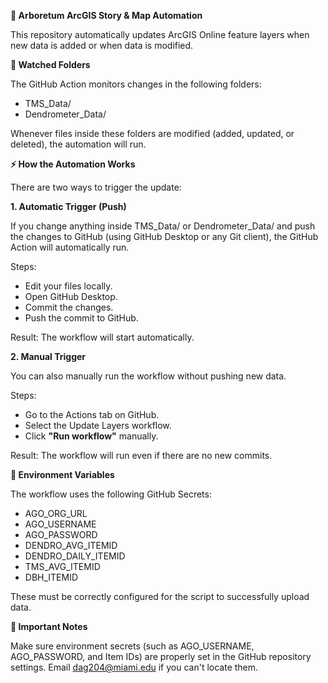 **🌳 Arboretum ArcGIS Story & Map Automation**

This repository automatically updates ArcGIS Online feature layers when new data is added or when data is modified. 

**📂 Watched Folders**

The GitHub Action monitors changes in the following folders:

- TMS_Data/
- Dendrometer_Data/

Whenever files inside these folders are modified (added, updated, or deleted), the automation will run.

**⚡ How the Automation Works**

There are two ways to trigger the update:

**1. Automatic Trigger (Push)**

If you change anything inside TMS_Data/ or Dendrometer_Data/ and push the changes to GitHub (using GitHub Desktop or any Git client), the GitHub Action will automatically run.

Steps:

- Edit your files locally.
- Open GitHub Desktop.
- Commit the changes.
- Push the commit to GitHub.

Result: The workflow will start automatically.

**2. Manual Trigger**

You can also manually run the workflow without pushing new data.

Steps:

- Go to the Actions tab on GitHub.
- Select the Update Layers workflow.
- Click **"Run workflow"** manually.

Result: The workflow will run even if there are no new commits.

**📜 Environment Variables**

The workflow uses the following GitHub Secrets:

- AGO_ORG_URL
- AGO_USERNAME
- AGO_PASSWORD
- DENDRO_AVG_ITEMID
- DENDRO_DAILY_ITEMID
- TMS_AVG_ITEMID
- DBH_ITEMID

These must be correctly configured for the script to successfully upload data.


**🚨 Important Notes**

Make sure environment secrets (such as AGO_USERNAME, AGO_PASSWORD, and Item IDs) are properly set in the GitHub repository settings.
Email dag204@miami.edu if you can't locate them.
